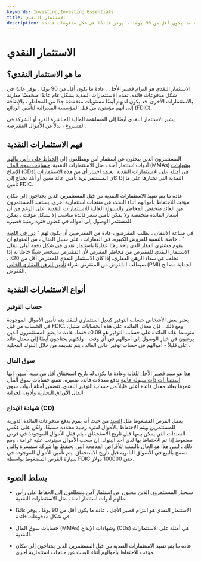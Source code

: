 ```yaml
---
keywords: Investing,Investing Essentials
title: الاستثمار النقدي
description: الاستثمار النقدي هو التزام قصير الأجل ، عادة ما يكون أقل من 90 يومًا ، يوفر عائدًا في شكل مدفوعات فائدة.
---
```


# الاستثمار النقدي
## ما هو الاستثمار النقدي؟

الاستثمار النقدي هو التزام قصير الأجل ، عادة ما يكون أقل من 90 يومًا ، يوفر عائدًا في شكل مدفوعات فائدة. تقدم الاستثمارات النقدية بشكل عام عائدًا منخفضًا مقارنة بالاستثمارات الأخرى. قد يكون لديهم أيضًا مستويات منخفضة جدًا من المخاطر ، بالإضافة إلى أنهم مؤمنون من قبل المؤسسة الفيدرالية لتأمين الودائع (FDIC).

يشير الاستثمار النقدي أيضًا إلى المساهمة المالية المباشرة للفرد أو الشركة في المشروع ، بدلاً من الأموال المقترضة.

## فهم الاستثمارات النقدية

المستثمرون الذين يبحثون عن استثمار آمن ويتطلعون إلى [الحفاظ على رأس مالهم](/preservationofcapital) أدوات استثمار آمنة ، مثل الاستثمارات النقدية. [حسابات سوق المال](/moneymarketaccount) (MMAs) [وشهادات الإيداع](/certificateofdeposit) (CDs) هي أمثلة على الاستثمارات النقدية. يعتمد اختيار أي من هذه الاستثمارات النقدية التي تختارها على ما إذا كان المستثمر يريد تأمين عائد معين أو أنك تحتاج إلى تأمين FDIC.

عادة ما يتم تنفيذ الاستثمارات النقدية من قبل المستثمرين الذين يحتاجون إلى مكان مؤقت للاحتفاظ بأموالهم أثناء البحث عن منتجات استثمارية أخرى. يستفيد المستثمرون من العائد منخفض المخاطر والسيولة العالية للاستثمارات النقدية. على الرغم من أن أسعار الفائدة منخفضة ولا يمكن تأمين سعر فائدة مناسب إلا بشكل مؤقت ، يمكن للمستثمر الوصول إلى أمواله في غضون فترة زمنية قصيرة.

في صناعة الائتمان ، يطلب المقرضون عادة من المقترضين أن يكون لهم " [دور في اللعبة](/skininthegame) " ، خاصة بالنسبة للقروض الكبيرة. في العقارات ، على سبيل المثال ، من المتوقع أن يقوم مشتري العقار الذي يأخذ رهنًا عقاريًا باستثمار نقدي في شكل دفعة أولى. يقلل الاستثمار النقدي للمقترض من مخاطر المقرض لأن المقترض سيخسر شيئًا خاصًا به إذا تخلف عن سداد الرهن العقاري. إذا كان الاستثمار النقدي للمقترض أقل من 20٪ ، سيطلب المُقرض من المقترض شراء [تأمين الرهن العقاري الخاص](/insurance) (PMI) لحماية مصالح المُقرض.

## أنواع الاستثمارات النقدية

### حساب التوفير

يعتبر بعض الأشخاص حساب التوفير كبديل استثماري للنقد. يتم تأمين الأموال الموجودة في الحساب من قبل FDIC. ومع ذلك ، فإن معدل الفائدة على هذه الحسابات ضئيل. متوسط عائد الفائدة على حساب التوفير هو 0.09٪ فقط. عادة ما يضع المستثمرون الذين يرغبون في خيار الوصول إلى أموالهم في أي وقت - ولكنهم يحتاجون أيضًا إلى معدل عائد أعلى قليلاً - أموالهم في حساب توفير عالي العائد ، يتم تقديمه من خلال البنوك المحلية.

### سوق المال

هذا هو سند قصير الأجل للغاية وعادة ما يكون له تاريخ استحقاق أقل من ستة أشهر. إنها [استثمارات ذات سيولة عالية](/liquidasset) تدفع معدلات فائدة متغيرة. تتمتع حسابات سوق المال عمومًا بعائد معدل فائدة أعلى قليلاً من حساب التوفير النقدي. تتضمن أمثلة أدوات سوق المال [الأوراق التجارية](/commercialpaper) وأذون [الخزانة](/treasurybill).

### شهادة الإيداع (CD)

يعمل القرص المضغوط مثل [السند](/bond) من حيث أنه يقوم بدفع مدفوعات الفائدة الدورية للمستثمرين ويتم الاحتفاظ بالأموال لفترة زمنية محددة مسبقًا. ولكن على عكس السندات التي يمكن بيعها قبل تاريخ الاستحقاق ، يتم قفل الأموال الموجودة في قرص مضغوط إذا تم الاحتفاظ بها لدى أحد البنوك. إن سحب الأموال سيترتب عليه غرامة ، ومع ذلك ، ليس هذا هو الحال بالنسبة للأقراص المدمجة التي تحتفظ بها شركة سمسرة والتي تسمح بالبيع في الأسواق الثانوية قبل تاريخ الاستحقاق. يتم تأمين الأموال الموجودة في سيارة القرص المضغوط بواسطة FDIC حتى 100000 دولار.

## يسلط الضوء

- سيختار المستثمرون الذين يبحثون عن استثمار آمن ويتطلعون إلى الحفاظ على رأس مالهم أدوات استثمار آمنة ، مثل الاستثمارات النقدية.

- الاستثمار النقدي هو التزام قصير الأجل ، عادة ما يكون أقل من 90 يومًا ، يوفر عائدًا في شكل مدفوعات فائدة.

- حسابات سوق المال (MMAs) وشهادات الإيداع (CDs) هي أمثلة على الاستثمارات النقدية.

- عادة ما يتم تنفيذ الاستثمارات النقدية من قبل المستثمرين الذين يحتاجون إلى مكان مؤقت للاحتفاظ بأموالهم أثناء البحث عن منتجات استثمارية أخرى.

